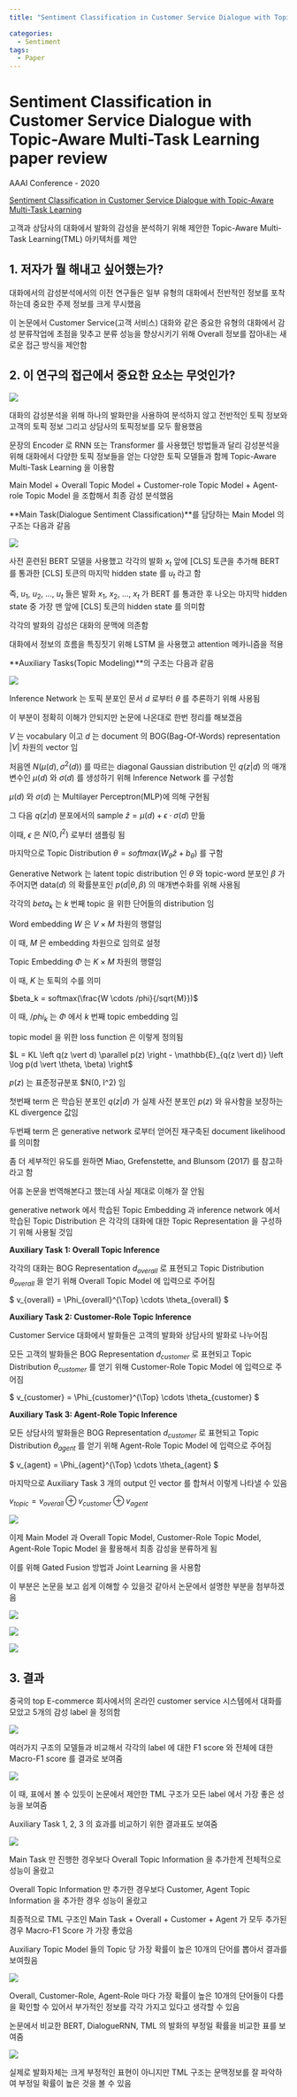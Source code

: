 ```yaml
---
title: "Sentiment Classification in Customer Service Dialogue with Topic-Aware Multi-Task Learning paper review"

categories:
  - Sentiment
tags:
  - Paper
---
```

  
# Sentiment Classification in Customer Service Dialogue with Topic-Aware Multi-Task Learning paper review

AAAI Conference - 2020

[Sentiment Classification in Customer Service Dialogue with Topic-Aware Multi-Task Learning](https://ojs.aaai.org/index.php/AAAI/article/view/6454)

고객과 상담사의 대화에서 발화의 감성을 분석하기 위해 제안한 Topic-Aware Multi-Task Learning(TML) 아키텍처를 제안

## 1. 저자가 뭘 해내고 싶어했는가?

대화에서의 감성분석에서의 이전 연구들은 일부 유형의 대화에서 전반적인 정보를 포착하는데 중요한 주제 정보를 크게 무시했음

이 논문에서 Customer Service(고객 서비스) 대화와 같은 중요한 유형의 대화에서 감성 분류작업에 초점을 맞추고
분류 성능을 향상시키기 위해 Overall 정보를 잡아내는 새로운 접근 방식을 제안함

## 2. 이 연구의 접근에서 중요한 요소는 무엇인가?

![](../../../../assets/images/paper/sentiment/e21f4cb9.png)

대화의 감성분석을 위해 하나의 발화만을 사용하여 분석하지 않고 전반적인 토픽 정보와 고객의 토픽 정보 그리고 상담사의
토픽정보를 모두 활용했음

문장의 Encoder 로 RNN 또는 Transformer 를 사용했던 방법들과 달리 감성분석을 위해 대화에서 다양한 토픽 정보들을 얻는
다양한 토픽 모델들과 함께 Topic-Aware Multi-Task Learning 을 이용함

Main Model + Overall Topic Model + Customer-role Topic Model + Agent-role Topic Model 을 조합해서 최종 감성 분석했음

**Main Task(Dialogue Sentiment Classification)**를 담당하는 Main Model 의 구조는 다음과 같음

![](../../../../assets/images/paper/sentiment/b6d72e49.png)

사전 훈련된 BERT 모델을 사용했고 각각의 발화 $x_t$ 앞에 [CLS] 토큰을 추가해 BERT 를 통과한 [CLS] 토큰의 마지막 
hidden state 를 $u_t$ 라고 함

즉, $u_1$, $u_2$, ..., $u_t$ 들은 발화 $x_1$, $x_2$, ..., $x_t$ 가 BERT 를 통과한 후 나오는 마지막 hidden state 중
가장 맨 앞에 [CLS] 토큰의 hidden state 를 의미함

각각의 발화의 감성은 대화의 문맥에 의존함

대화에서 정보의 흐름을 특징짓기 위해 LSTM 을 사용했고 attention 메카니즘을 적용

**Auxiliary Tasks(Topic Modeling)**의 구조는 다음과 같음

![](../../../../assets/images/paper/sentiment/cba59289.png)

Inference Network 는 토픽 분포인 문서 $d$ 로부터 $\theta$ 를 추론하기 위해 사용됨

이 부분이 정확히 이해가 안되지만 논문에 나온대로 한번 정리를 해보겠음

$V$ 는 vocabulary 이고 $d$ 는 document 의 BOG(Bag-Of-Words) representation $\vert V \vert$ 차원의 vector 임

처음엔 $N(\mu(d), \sigma^2(d))$ 를 따르는 diagonal Gaussian distribution 인 $q(z \vert d)$ 의 매개변수인 
$\mu(d)$ 와 $\sigma(d)$ 를 생성하기 위해 Inference Network 를 구성함

$\mu(d)$ 와 $\sigma(d)$ 는 Multilayer Perceptron(MLP)에 의해 구현됨

그 다음 $q(z \vert d)$ 분포에서의 sample $\hat{z} = \mu(d) + \epsilon \cdot \sigma(d)$ 만듦

이때, $\epsilon$ 은 $N(0, I^2)$ 로부터 샘플링 됨

마지막으로 Topic Distribution $\theta = softmax(W_{\theta}\hat{z} + b_{\theta})$ 를 구함

Generative Network 는 latent topic distribution 인 $\theta$ 와 topic-word 분포인 $\beta$ 가 주어지면 
data($d$) 의 확률분포인 $p(d \vert \theta, \beta)$ 의 매개변수화를 위해 사용됨

각각의 $beta_k$ 는 $k$ 번째 topic 을 위한 단어들의 distribution 임

Word embedding $W$ 은 $V \times M$ 차원의 행렬임

이 때, $M$ 은 embedding 차원으로 임의로 설정

Topic Embedding $\Phi$ 는 $K \times M$ 차원의 행렬임

이 때, $K$ 는 토픽의 수를 의미

$beta_k = softmax(\frac{W \cdots /phi}{/sqrt{M}})$

이 때, $/phi_k$ 는 $\Phi$ 에서 $k$ 번째 topic embedding 임

topic model 을 위한 loss function 은 이렇게 정의됨

$L = KL \left q(z \vert d) \parallel p(z) \right - \mathbb{E}_{q(z \vert d)} \left \log p(d \vert \theta, \beta) \right$

$p(z)$ 는 표준정규분포 $N(0, I^2) 임

첫번째 term 은 학습된 분포인 $q(z \vert d)$ 가 실제 사전 분포인 $p(z)$ 와 유사함을 보장하는 KL divergence 값임 

두번째 term 은 generative network 로부터 얻어진 재구축된 document likelihood 를 의미함

좀 더 세부적인 유도를 원하면 Miao, Grefenstette, and Blunsom (2017) 를 참고하라고 함

어휴 논문을 번역해본다고 했는데 사실 제대로 이해가 잘 안됨

generative network 에서 학습된 Topic Embedding 과 inference network 에서 학습된 Topic Distribution 은 각각의 대화에 대한
Topic Representation 을 구성하기 위해 사용될 것임

**Auxiliary Task 1: Overall Topic Inference**

각각의 대화는 BOG Representation $d_{overall}$ 로 표현되고 Topic Distribution $\theta_{overall}$ 을 얻기 위해
Overall Topic Model 에 입력으로 주어짐

$ v_{overall} = \Phi_{overall}^{\Top} \cdots \theta_{overall} $ 

**Auxiliary Task 2: Customer-Role Topic Inference**

Customer Service 대화에서 발화들은 고객의 발화와 상담사의 발화로 나누어짐

모든 고객의 발화들은 BOG Representation $d_{customer}$ 로 표현되고 Topic Distribution $\theta_{customer}$ 를 얻기 위해
Customer-Role Topic Model 에 입력으로 주어짐

$ v_{customer} = \Phi_{customer}^{\Top} \cdots \theta_{customer} $

**Auxiliary Task 3: Agent-Role Topic Inference**

모든 상담사의 발화들은 BOG Representation $d_{customer}$ 로 표현되고 Topic Distribution $\theta_{agent}$ 를 얻기 위해
Agent-Role Topic Model 에 입력으로 주어짐

$ v_{agent} = \Phi_{agent}^{\Top} \cdots \theta_{agent} $

마지막으로 Auxiliary Task 3 개의 output 인 vector 를 합쳐서 이렇게 나타낼 수 있음

$v_{topic} = v_{overall} \oplus v_{customer} \oplus v_{agent}$

![](../../../../assets/images/paper/sentiment/e21f4cb9.png)

이제 Main Model 과 Overall Topic Model, Customer-Role Topic Model, Agent-Role Topic Model 을 활용해서
최종 감성을 분류하게 됨

이를 위해 Gated Fusion 방법과 Joint Learning 을 사용함

이 부분은 논문을 보고 쉽게 이해할 수 있을것 같아서 논문에서 설명한 부분을 첨부하겠음

![](../../../../assets/images/paper/sentiment/50111862.png)

![](../../../../assets/images/paper/sentiment/f0765b9b.png)

![](../../../../assets/images/paper/sentiment/30d15398.png)

## 3. 결과

중국의 top E-commerce 회사에서의 온라인 customer service 시스템에서 대화를 모았고 5개의 감성 label 을 정의함

![](../../../../assets/images/paper/sentiment/a0f85496.png)

여러가지 구조의 모델들과 비교해서 각각의 label 에 대한 F1 score 와 전체에 대한 Macro-F1 score 를 결과로 보여줌

![](../../../../assets/images/paper/sentiment/dc0fa886.png)

이 때, 표에서 볼 수 있듯이 논문에서 제안한 TML 구조가 모든 label 에서 가장 좋은 성능을 보여줌

Auxiliary Task 1, 2, 3 의 효과를 비교하기 위한 결과표도 보여줌

![](../../../../assets/images/paper/sentiment/c69f891b.png)

Main Task 만 진행한 경우보다 Overall Topic Information 을 추가한게 전체적으로 성능이 올랐고

Overall Topic Information 만 추가한 경우보다 Customer, Agent Topic Information 을 추가한 경우 성능이 올랐고

최종적으로 TML 구조인 Main Task + Overall + Customer + Agent 가 모두 추가된 경우 Macro-F1 Score 가 가장 좋았음

Auxiliary Topic Model 들의 Topic 당 가장 확률이 높은 10개의 단어를 뽑아서 결과를 보여줬음

![](../../../../assets/images/paper/sentiment/d61a47ee.png)

Overall, Customer-Role, Agent-Role 마다 가장 확률이 높은 10개의 단어들이 다름을 확인할 수 있어서 부가적인 정보를
각각 가지고 있다고 생각할 수 있음

논문에서 비교한 BERT, DialogueRNN, TML 의 발화의 부정일 확률을 비교한 표를 보여줌

![](../../../../assets/images/paper/sentiment/6bbe5fce.png)

실제로 발화자체는 크게 부정적인 표현이 아니지만 TML 구조는 문맥정보를 잘 파악하여 부정일 확률이 높은 것을 볼 수 있음  



